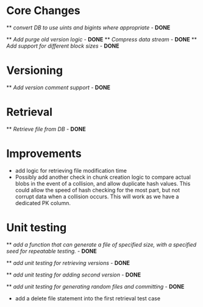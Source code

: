 # Core Changes
** _convert DB to use uints and bigints where appropriate_ - **DONE**

** _Add purge old version logic_ - **DONE**
** _Compress data stream_ - **DONE**
** _Add support for different block sizes_ - **DONE**

# Versioning
** _Add version comment support_ - **DONE**

# Retrieval
** _Retrieve file from DB_ - **DONE**

# Improvements
* add logic for retrieving file modification time
* Possibly add another check in chunk creation logic to compare actual blobs in the event of a collision, and allow duplicate hash values. This could allow the speed of hash checking for the most part, but not corrupt data when a collision occurs. This will work as we have a dedicated PK column.

# Unit testing
** _add a function that can generate a file of specified size, with a specified seed for repeatable testing._ - **DONE**

** _add unit testing for retrieving versions_ - **DONE**

** _add unit testing for adding second version_ - **DONE**

** _add unit testing for generating random files and committing_ - **DONE**

* add a delete file statement into the first retrieval test case
